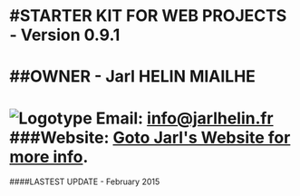 #STARTER KIT FOR WEB PROJECTS - Version 0.9.1
=============================
##OWNER - Jarl HELIN MIAILHE
=============================
![Logotype](http://jarlhelin.fr/thunderbird/jhdwpLogo.png)
Email: info@jarlhelin.fr
###Website: [Goto Jarl's Website for more info](http://jarlhelin.fr/ "Goto Jarl's Website for more info").
=============================
####LASTEST UPDATE - February 2015
